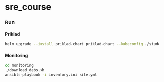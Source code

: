 # sre_course

### Run

#### Priklad
```bash
helm upgrade --install priklad-chart priklad-chart --kubeconfig ./student1.yaml -f ./priklad-chart/customvalues.yaml 
```

#### Monitoring
```bash
cd monitoring
./download_debs.sh
ansible-playbook -i inventory.ini site.yml
```